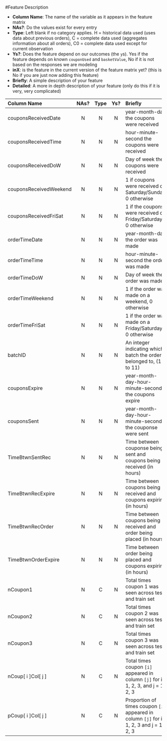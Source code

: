 #Feature Description

- **Column Name**: The name of the variable as it appears in the feature matrix
- **NAs?**: Do the values exist for every entry
- **Type**: Left blank if no category applies. H = historical data used (uses data about previous orders), C = complete data used (aggregates information about all orders), C0 = complete data used except for current observation
- **Ys?**: Does the feature depend on our outcomes (the `y`s). Yes if the feature depends on known `couponUsed` and `basketValue`, No if it is not based on the responses we are modeling
- **inX**: is the feature in the current version of the feature matrix yet? (this is No if you are just now adding this feature)
- **Briefly**: A simple description of your feature
- **Detailed**: A more in depth description of your feature (only do this if it is very, very complicated)

| Column Name | NAs? | Type |  Ys? | Briefly | Detailed |
|:------------|:----:|:----:|:----:|:--------|:---------|
couponsReceivedDate | N | N | N | year-month-day the coupons were received | |
couponsReceivedTime | N | N | N | hour-minute-second the coupons were received | |
couponsReceivedDoW  | N | N | N | Day of week the coupons were received | |
couponsReceivedWeekend | N | N | N | 1 if coupons were received on Saturday/Sunday, 0 otherwise | |
couponsReceivedFriSat| N | N | N | 1 if the coupons were received on Friday/Saturday, 0 otherwise | |
orderTimeDate| N | N | N | year-month-day the order was made | |
orderTimeTime| N | N | N | hour-minute-second the order was made | |
orderTimeDoW| N | N | N | Day of week the order was made | |
orderTimeWeekend| N | N | N | 1 if the order was made on a weekend, 0 otherwise | |
orderTimeFriSat| N | N | N | 1 if the order was made on a Friday/Saturday, 0 otherwise | |
batchID| N | N | N | An integer indicating which batch the order belonged to, (1 to 11) | |
couponsExpire| N | N | N | year-month-day-hour-minute-second the coupons expire | |
couponsSent| N | N | N | year-month-day-hour-minute-second the couponse were sent | |
TimeBtwnSentRec| N | N | N | Time between couponse being sent and coupons being received (in hours) | |
TimeBtwnRecExpire| N | N | N | Time between coupons being received and coupons expiring (in hours) | |
TimeBtwnRecOrder| N | N | N | Time between coupons being received and order being placed (in hours) | |
TimeBtwnOrderExpire| N | N | N | Time between order being placed and coupons expiring (in hours) ||
nCoupon1 | N | C | N | Total times coupon 1 was seen across test and train set | |
nCoupon2 | N | C | N | Total times coupon 2 was seen across test and train set | | 
nCoupon3 | N | C | N | Total times coupon 3 was seen across test and train set | |
nCoup[ i ]Col[ j ] | N | C | N | Total times coupon ```[i]``` appeared in column ```[j]``` for i = 1, 2, 3, and j = 1, 2, 3 
pCoup[ i ]Col[ j ] | N | C | N | Proportion of times coupon ```[i]``` appeared in column ```[j]``` for i = 1, 2, 3 and j = 1, 2, 3
